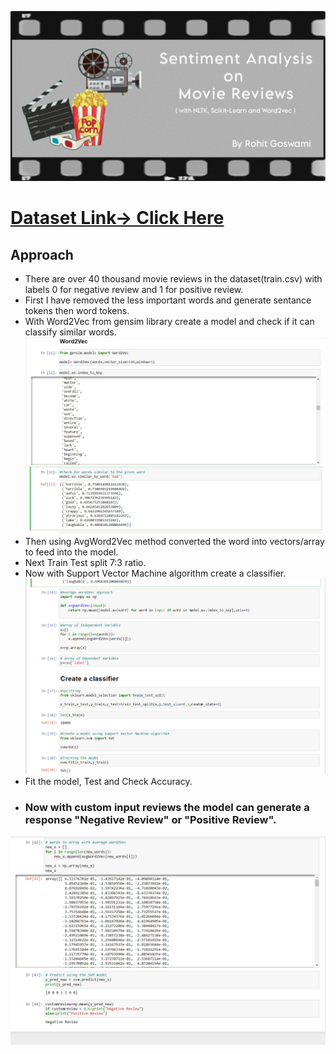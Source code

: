 ![Alt-text](cover.jpg)

# [Dataset Link-> Click Here](https://www.kaggle.com/datasets/columbine/imdb-dataset-sentiment-analysis-in-csv-format?select=Train.csv)

## Approach
- There are over 40 thousand movie reviews in the dataset(train.csv) with labels 0 for negative review and 1 for positive review. 
- First I have removed the less important words and generate sentance tokens then word tokens.
- With Word2Vec from gensim library create a model and check if it can classify similar words.
![Alt-text](/Photos/3.png)
- Then using AvgWord2Vec method converted the word into vectors/array to feed into the model.
- Next Train Test split 7:3 ratio.
- Now with Support Vector Machine algorithm create a classifier.
![Alt-text](Photos/4.png)
- Fit the model, Test and Check Accuracy.
- ### Now with custom input reviews the model can generate a response "Negative Review" or "Positive Review".
![Alt-text](Photos/7.png)
